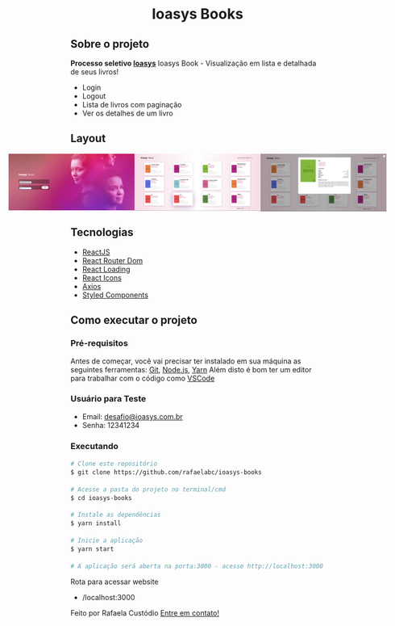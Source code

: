 <h1 align="center">
    
  Ioasys Books
   
</h4>

</h1>

## Sobre o projeto
**Processo seletivo  [Ioasys][ioasys]** 
Ioasys Book - Visualização em lista e detalhada de seus livros! 

- Login
- Logout
- Lista de livros com paginação
- Ver os detalhes de um livro


## Layout
<p align="center" style="display: flex; align-items: flex-start; justify-content: center;">
  <img alt="support-chat" title="#support-chat" src="./repo-assets/login.png" width="250px"> <br>

  <img alt="support-chat" title="#support-chat" src="./repo-assets/books.png" width="250x">
  <img alt="support-chat" title="#support-chat" src="./repo-assets/details.png" width="250px">
</p>

## Tecnologias

- [ReactJS][react]
- [React Router Dom][reactrouter]
- [React Loading][reactloading]
- [React Icons][reacticons]
- [Axios][axios]
- [Styled Components][styledcomp]


## Como executar o projeto

### Pré-requisitos

Antes de começar, você vai precisar ter instalado em sua máquina as seguintes ferramentas:
[Git](https://git-scm.com), [Node.js][nodejs], [Yarn][yarn]
Além disto é bom ter um editor para trabalhar com o código como [VSCode][vscode] 
### Usuário para Teste
- Email: desafio@ioasys.com.br
- Senha: 12341234
### Executando

```bash
# Clone este repositório
$ git clone https://github.com/rafaelabc/ioasys-books

# Acesse a pasta do projeto no terminal/cmd
$ cd ioasys-books

# Instale as dependências
$ yarn install

# Inicie a aplicação
$ yarn start

# A aplicação será aberta na porta:3000 - acesse http://localhost:3000
```
Rota para acessar website
* /localhost:3000

Feito por Rafaela Custódio [Entre em contato!](https://www.linkedin.com/in/rafaela-custodio/)

[yarn]: https://yarnpkg.com/
[vscode]: https://code.visualstudio.com/
[license]: https://opensource.org/licenses/MIT
[reacticons]: https://react-icons.github.io/react-icons/
[ioasys]: https://ioasys.com.br/
[reactloading]: https://github.com/fakiolinho/react-loading
[reactrouter]: https://reactrouter.com/web/guides/quick-start
[react]: https://pt-br.reactjs.org/
[styledcomp]: https://styled-components.com/
[axios]: https://github.com/axios/axios
[nodejs]: https://nodejs.org/en/